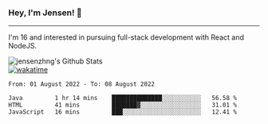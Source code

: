 ### Hey, I'm Jensen! 👋

---

I'm 16 and interested in pursuing full-stack development with React and NodeJS.

![jensenzhng's Github Stats](https://github-readme-stats.vercel.app/api?username=jensenzhng&theme=dark&show_icons=true&count_private=true)
<br />
[![wakatime](https://wakatime.com/badge/user/cbfc263d-3611-4e36-8278-8fad45fe3f62.svg)](https://wakatime.com/@cbfc263d-3611-4e36-8278-8fad45fe3f62)

<!--START_SECTION:waka-->

```text
From: 01 August 2022 - To: 08 August 2022

Java         1 hr 14 mins    ██████████████░░░░░░░░░░░   56.58 %
HTML         41 mins         ███████▓░░░░░░░░░░░░░░░░░   31.01 %
JavaScript   16 mins         ███░░░░░░░░░░░░░░░░░░░░░░   12.41 %
```

<!--END_SECTION:waka-->
